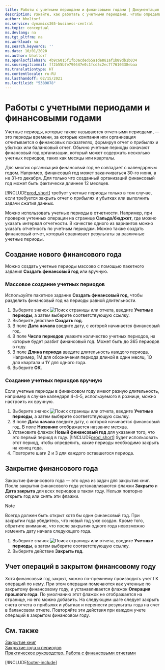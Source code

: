 ```yaml
---
title: Работы с учетными периодами и финансовыми годами | Документация Майкрософт
description: Узнайте, как работать с учетными периодами, чтобы определить, когда ваша организация отчитывается о финансовых показателях.
author: bholtorf
ms.service: dynamics365-business-central
ms.topic: conceptual
ms.devlang: na
ms.tgt_pltfrm: na
ms.workload: na
ms.search.keywords: ''
ms.date: 10/01/2020
ms.author: bholtorf
ms.openlocfilehash: 4b9c6015f1fb3acded65a1de881af1b89db1b034
ms.sourcegitcommit: ff2b55b7e790447e0c1fcd5c2ec7f7610338ebaa
ms.translationtype: HT
ms.contentlocale: ru-RU
ms.lasthandoff: 02/15/2021
ms.locfileid: "5389078"
---
```

# <a name="working-with-accounting-periods-and-fiscal-years"></a>Работы с учетными периодами и финансовыми годами

Учетные периоды, которые также называются отчетными периодами, — это периоды времени, за которые компания или организация отчитывается о финансовых показателях, формируя отчет о прибылях и убытках или балансовый отчет. Обычно учетные периоды означают финансовый год организации, который может содержать несколько учетных периодов, таких как месяцы или кварталы.

Для многих организаций финансовый год не совпадает с календарным годом. Например, финансовый год может заканчиваться 30-го июня, а не 31-го декабря. Для только что созданный организаций финансовый год может быть фактически длиннее 12 месяцев.  

[!INCLUDE[prod_short](includes/prod_short.md)] требует учетные периоды только в том случае, если требуется закрыть отчет о прибылях и убытках или выполнить задачи сжатия данных. 

Можно использовать учетные периоды в отчетности. Например, при проверке учтенных операции на странице **Сальдо/бюджет**, где можно указать интервал отчетности. В качестве одного из вариантов можно указать отчетность по учетным периодам. Можно также создать финансовый отчет, который сравнивает результаты за различные учетные периоды.

## <a name="creating-a-new-fiscal-year"></a>Создание нового финансового года

Можно создать учетные периоды массово с помощью пакетного задания **Создать финансовый год** или вручную.

### <a name="how-to-create-accounting-periods-in-bulk"></a>Массовое создание учетных периодов

Используйте пакетное задание **Создать финансовый год**, чтобы разделить финансовый год на периоды равной длительности.  

1. Выберите значок ![Поиск страницы или отчета](media/ui-search/search_small.png "Значок поиска страницы или отчета"), введите **Учетные периоды**, а затем выберите соответствующую ссылку.  
2. Выберите действие **Создать год**.  <!--What about the Scheduling option? Should we mention that? There's also the Report Output Type field...-->
3. В поле **Дата начала** введите дату, с которой начинается финансовый год.  
4. В поле **Число периодов** укажите количество учетных периодов, на которые будет разбит финансовый год. Может быть до 365 периодов в году.  
5. В поле **Длина периода** введите длительность каждого периода. Например, 1M для обозначения периода длиной в один месяц, 1Q для квартала и 1Y для одного года.  
6. Выберите **ОК**.  

### <a name="how-to-create-accounting-periods-manually"></a>Создание учетных периодов вручную

Если учетные периоды в финансовом году имеют разную длительность, например в случае календаря 4-4-5, используемого в рознице, можно настроить их вручную.  
  
1. Выберите значок ![Поиск страницы или отчета](media/ui-search/search_small.png "Значок поиска страницы или отчета"), введите **Учетные периоды**, а затем выберите соответствующую ссылку.  
2. В поле **Дата начала** введите дату, с которой начинается финансовый год. В поле **Название** отображается название месяца.  
3. Установите флажок **Новый финансовый год** для указания того, что это первый период в году. [!INCLUDE[prod_short](includes/prod_short.md)] будет использовать этот период, чтобы определить, какие периоды необходимо закрыть на конец года.
4. Повторите шаги 2 и 3 для каждого оставшегося периода.  

## <a name="closing-a-fiscal-year"></a>Закрытие финансового года

Закрытие финансового года — это одна из задач для закрытия книг. После закрытия финансового года устанавливаются флажки **Закрыто** и **Дата закрыта** для всех периодов в таком году. Нельзя повторно открыть год или снять эти флажки.

> [!NOTE]  
> Всегда должен быть открыт хотя бы один финансовый год. При закрытии года убедитесь, что новый год уже создан. Кроме того, обратите внимание, что после закрытия одного года невозможно изменить дату начала следующего года.

1. Выберите значок ![Поиск страницы или отчета](media/ui-search/search_small.png "Значок поиска страницы или отчета"), введите **Учетные периоды**, а затем выберите соответствующую ссылку.  
2. Выберите действие **Закрыть год**.  

## <a name="posting-entries-to-a-closed-fiscal-year"></a>Учет операций в закрытом финансовому году

Хотя финансовый год закрыт, можно по-прежнему производить учет ГК операций по нему. При этом операции помечаются как учтенные по закрытому финансовому году, и устанавливается флажок **Операция прошлого года**. По умолчанию этот флажок не отображается на странице, но его можно добавить. На следующем шаге следует закрыть счета отчета о прибылях и убытках и перенести результаты года на счет в балансовом отчете. Повторяйте эти действия при каждом учете операций в закрытом финансовом году.

## <a name="see-also"></a>См. также

[Закрытие книг](year-close-books.md)  
[Закрытие года и периодов](year-close-years-periods.md)  
[Практическое руководство. Работа с финансовыми отчетами](bi-how-work-account-schedule.md)  


[!INCLUDE[footer-include](includes/footer-banner.md)]